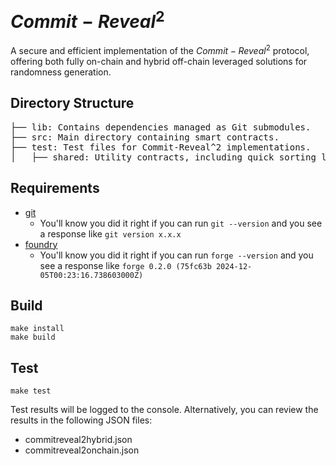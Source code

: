 # $Commit-Reveal^{2}$

A secure and efficient implementation of the $Commit-Reveal^{2}$ protocol, offering both fully on-chain and hybrid off-chain leveraged solutions for randomness generation.

## Directory Structure

<pre>
├── lib: Contains dependencies managed as Git submodules.
├── src: Main directory containing smart contracts.
├── test: Test files for Commit-Reveal^2 implementations.
│   ├── shared: Utility contracts, including quick sorting library.
</pre>

## Requirements

- [git](https://git-scm.com/book/en/v2/Getting-Started-Installing-Git)
  - You'll know you did it right if you can run `git --version` and you see a response like `git version x.x.x`
- [foundry](https://getfoundry.sh/)
  - You'll know you did it right if you can run `forge --version` and you see a response like `forge 0.2.0 (75fc63b 2024-12-05T00:23:16.738603000Z)`

## Build

```
make install
make build
```

## Test

```
make test
```

Test results will be logged to the console.
Alternatively, you can review the results in the following JSON files:

- commitreveal2hybrid.json
- commitreveal2onchain.json
